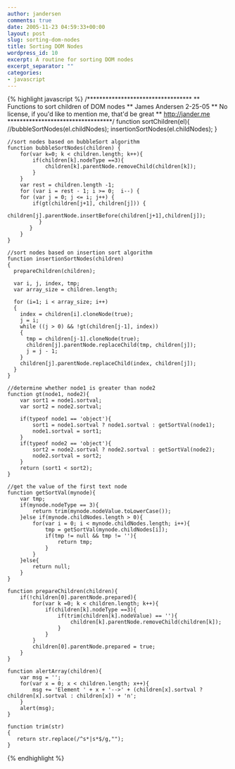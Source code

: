 ```yaml
---
author: jandersen
comments: true
date: 2005-11-23 04:59:33+00:00
layout: post
slug: sorting-dom-nodes
title: Sorting DOM Nodes
wordpress_id: 10
excerpt: A routine for sorting DOM nodes
excerpt_separator: ""
categories:
- javascript
---
```

{% highlight javascript %}
    /**********************************
    **  Functions to sort children of DOM nodes
    **  James Andersen 2-25-05
    **  No license, if you'd like to mention me, that'd be great
    **  http://jander.me
    **********************************/
    function sortChildren(el){
    	//bubbleSortNodes(el.childNodes);
    	insertionSortNodes(el.childNodes);
    }
    
    //sort nodes based on bubbleSort algorithm
    function bubbleSortNodes(children) {
    	for(var k=0; k < children.length; k++){
    		if(children[k].nodeType ==3){
    			children[k].parentNode.removeChild(children[k]);
    		}
    	}
    	var rest = children.length -1;
    	for (var i = rest - 1; i >= 0;  i--) {
    	for (var j = 0; j <= i; j++) {
    		if(gt(children[j+1], children[j])) {
    			children[j].parentNode.insertBefore(children[j+1],children[j]);
    	      }
    	   }
    	}
    }
    
    //sort nodes based on insertion sort algorithm
    function insertionSortNodes(children)
    {
      prepareChildren(children);
    
      var i, j, index, tmp;
      var array_size = children.length;
    
      for (i=1; i < array_size; i++)
      {
        index = children[i].cloneNode(true);
        j = i;
        while ((j > 0) && !gt(children[j-1], index))
        {
          tmp = children[j-1].cloneNode(true);
          children[j].parentNode.replaceChild(tmp, children[j]);
          j = j - 1;
        }
        children[j].parentNode.replaceChild(index, children[j]);
      }
    }
    
    //determine whether node1 is greater than node2
    function gt(node1, node2){
    	var sort1 = node1.sortval;
    	var sort2 = node2.sortval;
    
    	if(typeof node1 == 'object'){
    		sort1 = node1.sortval ? node1.sortval : getSortVal(node1);
    		node1.sortval = sort1;
    	}
    	if(typeof node2 == 'object'){
    		sort2 = node2.sortval ? node2.sortval : getSortVal(node2);
    		node2.sortval = sort2;
    	}
    	return (sort1 < sort2);
    }
    
    //get the value of the first text node
    function getSortVal(mynode){
    	var tmp;
    	if(mynode.nodeType == 3){
    		return trim(mynode.nodeValue.toLowerCase());
    	}else if(mynode.childNodes.length > 0){
    		for(var i = 0; i < mynode.childNodes.length; i++){
    			tmp = getSortVal(mynode.childNodes[i]);
    			if(tmp != null && tmp != ''){
    				return tmp;
    			}
    		}
    	}else{
    		return null;
    	}
    }
    
    function prepareChildren(children){
    	if(!children[0].parentNode.prepared){
    		for(var k =0; k < children.length; k++){
    			if(children[k].nodeType ==3){
    				if(trim(children[k].nodeValue) == ''){
    					children[k].parentNode.removeChild(children[k]);
    				}
    			}
    		}
    		children[0].parentNode.prepared = true;
    	}
    }
    
    function alertArray(children){
    	var msg = '';
    	for(var x = 0; x < children.length; x++){
    		msg += 'Element ' + x + '-->' + (children[x].sortval ? children[x].sortval : children[x]) + 'n';
    	}
    	alert(msg);
    }
    
    function trim(str)
    {
       return str.replace(/^s*|s*$/g,"");
    }
{% endhighlight %}